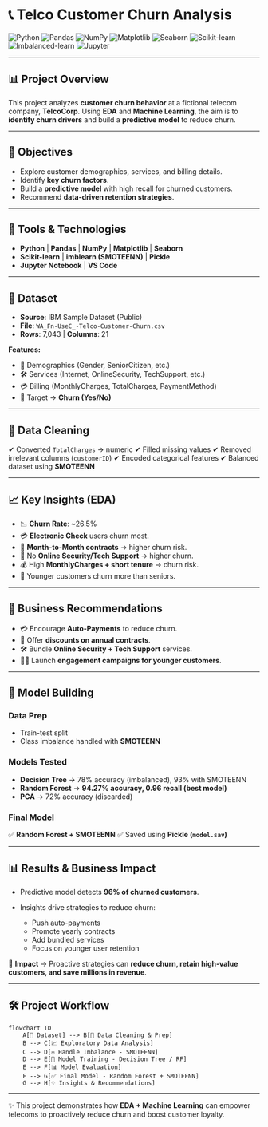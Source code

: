 

# 📞 Telco Customer Churn Analysis

![Python](https://img.shields.io/badge/Python-3.9-blue?logo=python)
![Pandas](https://img.shields.io/badge/Pandas-Data%20Analysis-yellow?logo=pandas)
![NumPy](https://img.shields.io/badge/NumPy-Numerical-lightblue?logo=numpy)
![Matplotlib](https://img.shields.io/badge/Matplotlib-Visualization-orange?logo=plotly)
![Seaborn](https://img.shields.io/badge/Seaborn-Statistical%20Plots-green)
![Scikit-learn](https://img.shields.io/badge/Scikit--learn-ML%20Models-red?logo=scikitlearn)
![Imbalanced-learn](https://img.shields.io/badge/Imbalanced--learn-SMOTEENN-purple)
![Jupyter](https://img.shields.io/badge/Jupyter-Notebook-orange?logo=jupyter)

---

## 📊 Project Overview

This project analyzes **customer churn behavior** at a fictional telecom company, **TelcoCorp**. Using **EDA** and **Machine Learning**, the aim is to **identify churn drivers** and build a **predictive model** to reduce churn.

---

## 🎯 Objectives

* Explore customer demographics, services, and billing details.
* Identify **key churn factors**.
* Build a **predictive model** with high recall for churned customers.
* Recommend **data-driven retention strategies**.

---

## 🧰 Tools & Technologies

* **Python** | **Pandas** | **NumPy** | **Matplotlib** | **Seaborn**
* **Scikit-learn** | **imblearn (SMOTEENN)** | **Pickle**
* **Jupyter Notebook** | **VS Code**

---

## 📂 Dataset

* **Source**: IBM Sample Dataset (Public)
* **File**: `WA_Fn-UseC_-Telco-Customer-Churn.csv`
* **Rows**: 7,043 | **Columns**: 21

**Features:**

* 👤 Demographics (Gender, SeniorCitizen, etc.)
* 🛠️ Services (Internet, OnlineSecurity, TechSupport, etc.)
* 💳 Billing (MonthlyCharges, TotalCharges, PaymentMethod)
* 🎯 Target → **Churn (Yes/No)**

---

## 🧹 Data Cleaning

✔ Converted `TotalCharges` → numeric
✔ Filled missing values
✔ Removed irrelevant columns (`customerID`)
✔ Encoded categorical features
✔ Balanced dataset using **SMOTEENN**

---

## 📈 Key Insights (EDA)

* 📉 **Churn Rate**: \~26.5%
* 💳 **Electronic Check** users churn most.
* 📆 **Month-to-Month contracts** → higher churn risk.
* 🔐 No **Online Security/Tech Support** → higher churn.
* 💰 High **MonthlyCharges + short tenure** → churn risk.
* 👥 Younger customers churn more than seniors.

---

## 🧠 Business Recommendations

* 💳 Encourage **Auto-Payments** to reduce churn.
* 📆 Offer **discounts on annual contracts**.
* 🛠️ Bundle **Online Security + Tech Support** services.
* 👩‍💼 Launch **engagement campaigns for younger customers**.

---

## 🤖 Model Building

### Data Prep

* Train-test split
* Class imbalance handled with **SMOTEENN**

### Models Tested

* **Decision Tree** → 78% accuracy (imbalanced), 93% with SMOTEENN
* **Random Forest** → **94.27% accuracy, 0.96 recall (best model)**
* **PCA** → 72% accuracy (discarded)

### Final Model

✅ **Random Forest + SMOTEENN**
✅ Saved using **Pickle (`model.sav`)**

---

## 📊 Results & Business Impact

* Predictive model detects **96% of churned customers**.
* Insights drive strategies to reduce churn:

  * Push auto-payments
  * Promote yearly contracts
  * Add bundled services
  * Focus on younger user retention

📌 **Impact** → Proactive strategies can **reduce churn, retain high-value customers, and save millions in revenue**.

---

## 🛠️ Project Workflow

```mermaid
flowchart TD
    A[📂 Dataset] --> B[🧹 Data Cleaning & Prep]
    B --> C[📈 Exploratory Data Analysis]
    C --> D[⚖️ Handle Imbalance - SMOTEENN]
    D --> E[🤖 Model Training - Decision Tree / RF]
    E --> F[📊 Model Evaluation]
    F --> G[✅ Final Model - Random Forest + SMOTEENN]
    G --> H[💡 Insights & Recommendations]
```

---

✨ This project demonstrates how **EDA + Machine Learning** can empower telecoms to proactively reduce churn and boost customer loyalty.


